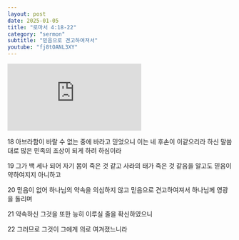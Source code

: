 ```yaml
---
layout: post
date: 2025-01-05
title: "로마서 4:18-22"
category: "sermon"
subtitle: "믿음으로 견고하여져서"
youtube: "fj8tOANL3XY"
---
```


<div class="youtube margin-large">
    <iframe src="https://www.youtube.com/embed/fj8tOANL3XY" title="YouTube video player" frameborder="0" allow="accelerometer; autoplay; clipboard-write; encrypted-media; gyroscope; picture-in-picture; web-share" allowfullscreen></iframe>
</div>

18 아브라함이 바랄 수 없는 중에 바라고 믿었으니 이는 네 후손이 이같으리라 하신 말씀대로 많은 민족의 조상이 되게 하려 하심이라

19 그가 백 세나 되어 자기 몸이 죽은 것 같고 사라의 태가 죽은 것 같음을 알고도 믿음이 약하여지지 아니하고

20 믿음이 없어 하나님의 약속을 의심하지 않고 믿음으로 견고하여져서 하나님께 영광을 돌리며

21 약속하신 그것을 또한 능히 이루실 줄을 확신하였으니

22 그러므로 그것이 그에게 의로 여겨졌느니라

